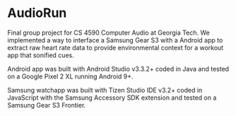 # AudioRun

Final group project for CS 4590 Computer Audio at Georgia Tech. We implemented a way to interface a Samsung Gear S3 with a Android app to extract raw heart rate data to provide environmental context for a workout app that sonified cues. 

Android app was built with Android Studio v3.3.2+ coded in Java and tested on a Google Pixel 2 XL running Android 9+.

Samsung watchapp was built with Tizen Studio IDE v3.2+ coded in JavaScript with the Samsung Accessory SDK extension and tested on a Samsung Gear S3 Frontier.

